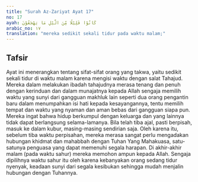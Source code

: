```yaml
---
title: "Surah Az-Zariyat Ayat 17"
no: 17
ayah: كَانُوْا قَلِيْلًا مِّنَ الَّيْلِ مَا يَهْجَعُوْنَ 
arabic_no: ١٧
translation: "mereka sedikit sekali tidur pada waktu malam;"
---
```


## Tafsir

Ayat ini menerangkan tentang sifat-sifat orang yang takwa, yaitu sedikit sekali tidur di waktu malam karena mengisi waktu dengan salat Tahajud. Mereka dalam melakukan ibadah tahajudnya merasa tenang dan penuh dengan kerinduan dan dalam munajatnya kepada Allah sengaja memilih waktu yang sunyi dari gangguan makhluk lain seperti dua orang pengantin baru dalam menumpahkan isi hati kepada kesayangannya, tentu memilih tempat dan waktu yang nyaman dan aman bebas dari gangguan siapa pun. Mereka ingat bahwa hidup berkumpul dengan keluarga dan yang lainnya tidak dapat berlangsung selama-lamanya. Bila telah tiba ajal, pasti berpisah, masuk ke dalam kubur, masing-masing sendirian saja. Oleh karena itu, sebelum tiba waktu perpisahan, mereka merasa sangat perlu mengadakan hubungan khidmat dan mahabbah dengan Tuhan Yang Mahakuasa, satu-satunya penguasa yang dapat memenuhi segala harapan. Di akhir-akhir malam (pada waktu sahur) mereka memohon ampun kepada Allah. Sengaja dipilihnya waktu sahur itu oleh karena kebanyakan orang sedang tidur nyenyak, keadaan sunyi dari segala kesibukan sehingga mudah menjalin hubungan dengan Tuhannya.